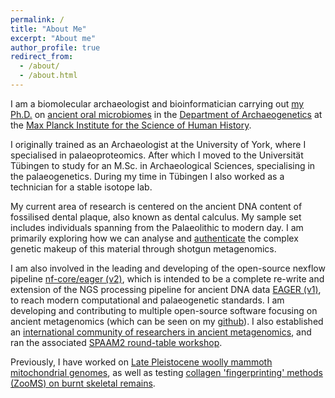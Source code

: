 ```yaml
---
permalink: /
title: "About Me"
excerpt: "About me"
author_profile: true
redirect_from:
  - /about/
  - /about.html
---
```


I am a biomolecular archaeologist and bioinformatician carrying out [my Ph.D.](http://www.shh.mpg.de/employees/45083/25522) on [ancient oral microbiomes](http://www.shh.mpg.de/348251/Evolution-and-Ecology-of-the-Human-Oral-Microbiome) in the [Department of Archaeogenetics](http://www.shh.mpg.de/28671/research_outline) at the [Max Planck Institute for the Science of Human History](http://www.shh.mpg.de/en).

I originally trained as an Archaeologist at the University of York, where I specialised in palaeoproteomics. After which I moved to the Universität Tübingen to study for an M.Sc. in Archaeological Sciences, specialising in the palaeogenetics. During my time in Tübingen I also worked as a technician for a stable isotope lab.

My current area of research is centered on the ancient DNA content of fossilised dental plaque, also known as dental calculus. My sample set includes individuals spanning from the Palaeolithic to modern day. I am primarily exploring how we can analyse and [authenticate](http://www.jafy.eu/publication/2017-04-17-robust-framework-microbial-archaeology) the complex genetic makeup of this material through shotgun metagenomics.

I am also involved in the leading and developing of the open-source nexflow pipeline [nf-core/eager (v2)](https://github.com/nf-core/eager), which is intended to be a complete re-write and extension of the NGS processing pipeline for ancient DNA data [EAGER (v1)](https://doi.org/10.1186/s13059-016-0918-z), to reach modern computational and palaeogenetic standards. I am developing and contributing to multiple open-source software focusing on ancient metagenomics (which can be seen on my [github](https://www.github.com/jfy133/)). I also established an [international community of researchers in ancient metagenomics](https://spaam-community.github.io), and ran the associated [SPAAM2 round-table workshop](https://spaam-community.github.io/#/spaam2/README).

Previously, I have worked on [Late Pleistocene woolly mammoth mitochondrial genomes](http://www.jafy.eu/publication/2017-12-18-central-european-woolly-mammoth), as well as testing [collagen 'fingerprinting' methods (ZooMS) on burnt skeletal remains](https://www.researchgate.net/publication/274006074_It_Will_Not_Be_Possible_To_Use_Zooarchaeology_By_Mass_Spectrometry_ZooMS_To_Identify_Species_In_Samples_Of_Cremated_Bone_That_Have_Been_Burnt_Higher_Than_155oC?_iepl%5BviewId%5D=hOoc4o8VsWpiJjo3eXvIspCV&_iepl%5BprofilePublicationItemVariant%5D=default&_iepl%5Bcontexts%5D%5B0%5D=prfpi&_iepl%5BtargetEntityId%5D=PB%3A274006074&_iepl%5BinteractionType%5D=publicationTitle).
